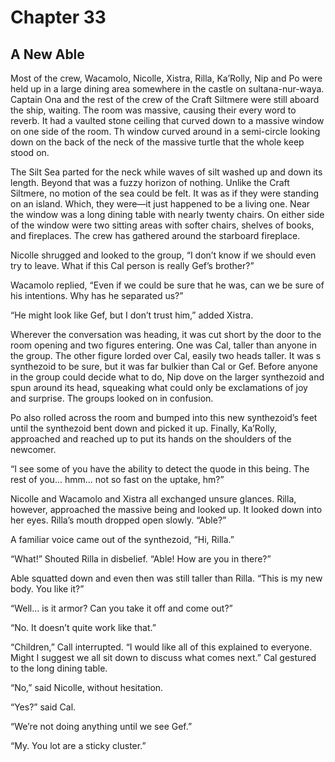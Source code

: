 # Chapter 33

## A New Able

Most of the crew, Wacamolo, Nicolle, Xistra, Rilla, Ka’Rolly, Nip and Po were held up in a large dining area somewhere in the castle on sultana-nur-waya. Captain Ona and the rest of the crew of the Craft Siltmere were still aboard the ship, waiting. The room was massive, causing their every word to reverb. It had a vaulted stone ceiling that curved down to a massive window on one side of the room. Th window curved around in a semi-circle looking down on the back of the neck of the massive turtle that the whole keep stood on.

The Silt Sea parted for the neck while waves of silt washed up and down its length. Beyond that was a fuzzy horizon of nothing. Unlike the Craft Siltmere, no motion of the sea could be felt. It was as if they were standing on an island. Which, they were—it just happened to be a living one. Near the window was a long dining table with nearly twenty chairs. On either side of the window were two sitting areas with softer chairs, shelves of books, and fireplaces. The crew has gathered around the starboard fireplace.

Nicolle shrugged and looked to the group, “I don’t know if we should even try to leave. What if this Cal person is really Gef’s brother?”

Wacamolo replied, “Even if we could be sure that he was, can we be sure of his intentions. Why has he separated us?”

“He might look like Gef, but I don’t trust him,” added Xistra.

Wherever the conversation was heading, it was cut short by the door to the room opening and two figures entering. One was Cal, taller than anyone in the group. The other figure lorded over Cal, easily two heads taller. It was s synthezoid to be sure, but it was far bulkier than Cal or Gef. Before anyone in the group could decide what to do, Nip dove on the larger synthezoid and spun around its head, squeaking what could only be exclamations of joy and surprise. The groups looked on in confusion.

Po also rolled across the room and bumped into this new synthezoid’s feet until the synthezoid bent down and picked it up. Finally, Ka’Rolly, approached and reached up to put its hands on the shoulders of the newcomer.

“I see some of you have the ability to detect the quode in this being. The rest of you... hmm... not so fast on the uptake, hm?”

Nicolle and Wacamolo and Xistra all exchanged unsure glances. Rilla, however, approached the massive being and looked up. It looked down into her eyes. Rilla’s mouth dropped open slowly. “Able?”

A familiar voice came out of the synthezoid, “Hi, Rilla.”

“What!” Shouted Rilla in disbelief. “Able! How are you in there?”

Able squatted down and even then was still taller than Rilla. “This is my new body. You like it?”

“Well... is it armor? Can you take it off and come out?”

“No. It doesn’t quite work like that.”

“Children,” Call interrupted. “I would like all of this explained to everyone. Might I suggest we all sit down to discuss what comes next.” Cal gestured to the long dining table.

“No,” said Nicolle, without hesitation.

“Yes?” said Cal.

“We’re not doing anything until we see Gef.”

“My. You lot are a sticky cluster.”